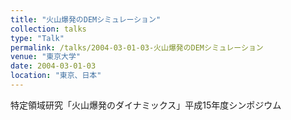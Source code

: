 ```yaml
---
title: "火山爆発のDEMシミュレーション"
collection: talks
type: "Talk"
permalink: /talks/2004-03-01-03-火山爆発のDEMシミュレーション
venue: "東京大学"
date: 2004-03-01-03
location: "東京、日本"
---
```


特定領域研究「火山爆発のダイナミックス」平成15年度シンポジウム
